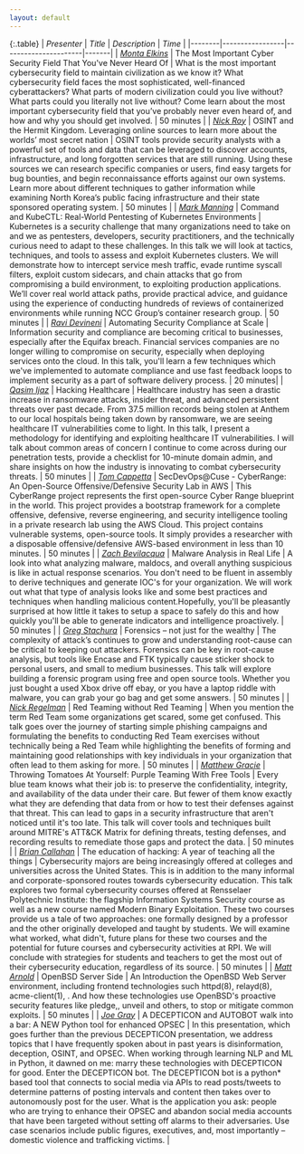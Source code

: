 ```yaml
---
layout: default
---
```


{:.table}
| *Presenter*  | *Title*     | *Description* | *Time* |
|--------|-----------------|----------------------|-------|
| [*Monta Elkins*](/speakers#monta-elkins) | The Most Important Cyber Security Field That You've Never Heard Of | What is the most important cybersecurity field to maintain civilization as we know it? What cybersecurity field faces the most sophisticated, well-financed cyberattackers? What parts of modern civilization could you live without? What parts could you literally not live without? Come learn about the most important cybersecurity field that you’ve probably never even heard of, and how and why you should get involved. | 50 minutes |
| [*Nick Roy*](/speakers#nick-roy) | OSINT and the Hermit Kingdom. Leveraging online sources to learn more about the worlds’ most secret nation | OSINT tools provide security analysts with a powerful set of tools and data that can be leveraged to discover accounts, infrastructure, and long forgotten services that are still running. Using these sources we can research specific companies or users, find easy targets for bug bounties, and begin reconnaissance efforts against our own systems. Learn more about different techniques to gather information while examining North Korea’s public facing infrastructure and their state sponsored operating system. |  50 minutes  |
| [*Mark Manning*](/speakers#mark-manning) | Command and KubeCTL: Real-World Pentesting of Kubernetes Environments | Kubernetes is a security challenge that many organizations need to take on and we as pentesters, developers, security practitioners, and the technically curious need to adapt to these challenges. In this talk we will look at tactics, techniques, and tools to assess and exploit Kubernetes clusters. We will demonstrate how to intercept service mesh traffic, evade runtime syscall filters, exploit custom sidecars, and chain attacks that go from compromising a build environment, to exploiting production applications. We’ll cover real world attack paths, provide practical advice, and guidance using the experience of conducting hundreds of reviews of containerized environments while running NCC Group’s container research group.           |  50 minutes  |
| [*Ravi Devineni*](/speakers#ravi-devineni) | Automating Security Compliance at Scale | Information security and compliance are becoming critical to businesses, especially after the Equifax breach. Financial services companies are no longer willing to compromise on security, especially when deploying services onto the cloud. In this talk, you'll learn a few techniques which we've implemented to automate compliance and use fast feedback loops to implement security as a part of software delivery process. | 20 minutes|
| [*Qasim Ijaz*](/speakers#qasim-ijaz) | Hacking Healthcare | Healthcare industry has seen a drastic increase in ransomware attacks, insider threat, and advanced persistent threats over past decade. From 37.5 million records being stolen at Anthem to our local hospitals being taken down by ransomware, we are seeing healthcare IT vulnerabilities come to light. In this talk, I present a methodology for identifying and exploiting healthcare IT vulnerabilities. I will talk about common areas of concern I continue to come across during our penetration tests, provide a checklist for 10-minute domain admin, and share insights on how the industry is innovating to combat cybersecurity threats. | 50 minutes |
| [*Tom Cappetta*](/speakers#thomas-cappetta) | SecDevOps@Cuse - CyberRange: An Open-Source Offensive/Defensive Security Lab in AWS | This CyberRange project represents the first open-source Cyber Range blueprint in the world. This project provides a bootstrap framework for a complete offensive, defensive, reverse engineering, and security intelligence tooling in a private research lab using the AWS Cloud. This project contains vulnerable systems, open-source tools.  It simply provides a researcher with a disposable offensive/defensive AWS-based environment in less than 10 minutes. | 50 minutes |
| [*Zach Bevilacqua*](/speakers#zach-bevilacqua) | Malware Analysis in Real Life | A look into what analyzing malware, maldocs, and overall anything suspicious is like in actual response scenarios. You don't need to be fluent in assembly to derive techniques and generate IOC's for your organization. We will work out what that type of analysis looks like and some best practices and techniques when handling malicious content.Hopefully, you'll be pleasantly surprised at how little it takes to setup a space to safely do this and how quickly you'll be able to generate indicators and intelligence proactively. | 50 minutes |
| [*Greg Stachura*](/speakers#greg-stachura) | Forensics – not just for the wealthy | The complexity of attack’s continues to grow and understanding root-cause can be critical to keeping out attackers. Forensics can be key in root-cause analysis, but tools like Encase and FTK typically cause sticker shock to personal users, and small to medium businesses. This talk will explore building a forensic program using free and open source tools. Whether you just bought a used Xbox drive off ebay, or you have a laptop riddle with malware, you can grab your go bag and get some answers. | 50 minutes |
| [*Nick Regelman*](/speakers#nick-regelman) | Red Teaming without Red Teaming | When you mention the term Red Team some organizations get scared, some get confused. This talk goes over the journey of starting simple phishing campaigns and formulating the benefits to conducting Red Team exercises without technically being a Red Team while highlighting the benefits of forming and maintaining good relationships with key individuals in your organization that often lead to them asking for more. | 50 minutes |
| [*Matthew Gracie*](/speakers#matthew-gracie) | Throwing Tomatoes At Yourself: Purple Teaming With Free Tools | Every blue team knows what their job is: to preserve the confidentiality, integrity, and availability of the data under their care. But fewer of them know exactly what they are defending that data from or how to test their defenses against that threat. This can lead to gaps in a security infrastructure that aren't noticed until it's too late. This talk will cover tools and techniques built around MITRE's ATT&CK Matrix for defining threats, testing defenses, and recording results to remediate those gaps and protect the data. | 50 minutes  |
| [*Brian Callahan*](/speakers#brian-callahan) | The education of hacking: A year of teaching all the things | Cybersecurity majors are being increasingly offered at colleges and universities across the United States. This is in addition to the many informal and corporate-sponsored routes towards cybersecurity education. This talk explores two formal cybersecurity courses offered at Rensselaer Polytechnic Institute: the flagship Information Systems Security course as well as a new course named Modern Binary Exploitation. These two courses provide us a tale of two approaches: one formally designed by a professor and the other originally developed and taught by students. We will examine what worked, what didn't, future plans for these two courses and the potential for future courses and cybersecurity activities at RPI. We will conclude with strategies for students and teachers to get the most out of their cybersecurity education, regardless of its source. | 50 minutes |
| [*Matt Arnold*](/speakers#matt-arnold) | OpenBSD Server Side | An Introduction the OpenBSD Web Server environment, including frontend technologies such httpd(8), relayd(8), acme-client(1), . And how these technologies use OpenBSD's proactive security features like pledge,, unveil and others, to stop or mitigate common exploits. | 50 minutes |
| [*Joe Gray*](/speakers#joe-gray) | A DECEPTICON and AUTOBOT walk into a bar: A NEW Python tool for enhanced OPSEC | In this presentation, which goes further than the previous DECEPTICON presentation, we address topics that I have frequently spoken about in past years is disinformation, deception, OSINT, and OPSEC. When working through learning NLP and ML in Python, it dawned on me: marry these technologies with DECEPTICON for good. Enter the DECEPTICON bot. The DECEPTICON bot is a python* based tool that connects to social media via APIs to read posts/tweets to determine patterns of posting intervals and content then takes over to autonomously post for the user. What is the application you ask: people who are trying to enhance their OPSEC and abandon social media accounts that have been targeted without setting off alarms to their adversaries. Use case scenarios include public figures, executives, and, most importantly – domestic violence and trafficking victims. |
